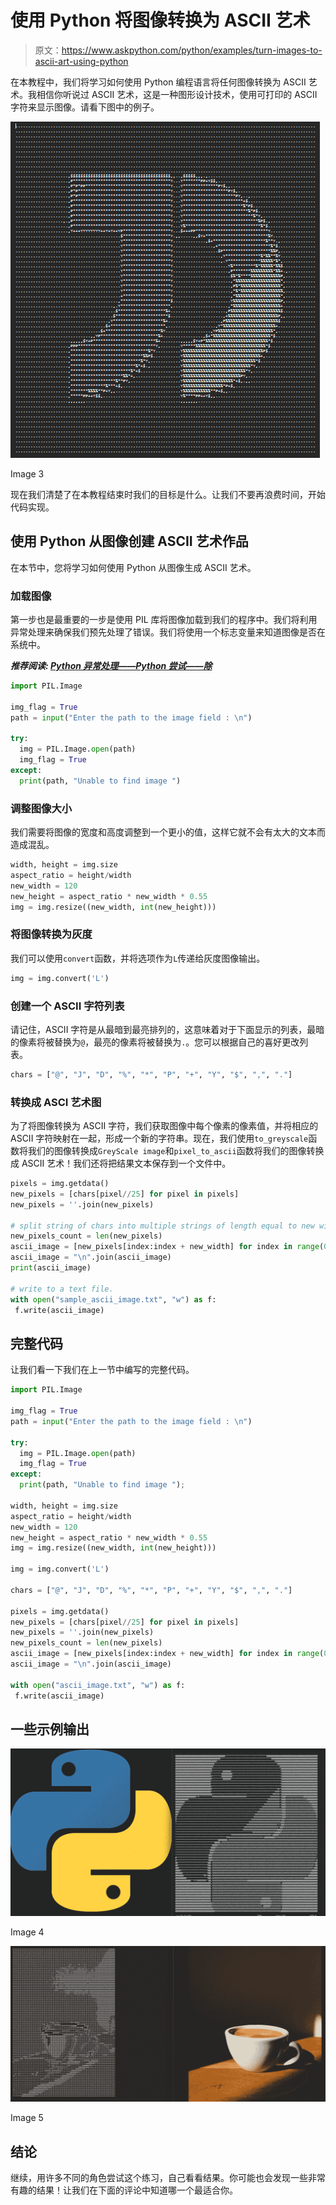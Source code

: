 # 使用 Python 将图像转换为 ASCII 艺术

> 原文：<https://www.askpython.com/python/examples/turn-images-to-ascii-art-using-python>

在本教程中，我们将学习如何使用 Python 编程语言将任何图像转换为 ASCII 艺术。我相信你听说过 ASCII 艺术，这是一种图形设计技术，使用可打印的 ASCII 字符来显示图像。请看下图中的例子。

![Image 3](img/52db7da7de7267ee2360bd0388348eb4.png)

Image 3

现在我们清楚了在本教程结束时我们的目标是什么。让我们不要再浪费时间，开始代码实现。

## 使用 Python 从图像创建 ASCII 艺术作品

在本节中，您将学习如何使用 Python 从图像生成 ASCII 艺术。

### 加载图像

第一步也是最重要的一步是使用 PIL 库将图像加载到我们的程序中。我们将利用异常处理来确保我们预先处理了错误。我们将使用一个标志变量来知道图像是否在系统中。

***推荐阅读: [Python 异常处理——Python 尝试——除](https://www.journaldev.com/14444/python-exception-handling-try-except)***

```py
import PIL.Image

img_flag = True
path = input("Enter the path to the image field : \n")

try:
  img = PIL.Image.open(path)
  img_flag = True
except:
  print(path, "Unable to find image ")

```

### 调整图像大小

我们需要将图像的宽度和高度调整到一个更小的值，这样它就不会有太大的文本而造成混乱。

```py
width, height = img.size
aspect_ratio = height/width
new_width = 120
new_height = aspect_ratio * new_width * 0.55
img = img.resize((new_width, int(new_height)))

```

### 将图像转换为灰度

我们可以使用`convert`函数，并将选项作为`L`传递给灰度图像输出。

```py
img = img.convert('L')

```

### 创建一个 ASCII 字符列表

请记住，ASCII 字符是从最暗到最亮排列的，这意味着对于下面显示的列表，最暗的像素将被替换为`@`，最亮的像素将被替换为`.`。您可以根据自己的喜好更改列表。

```py
chars = ["@", "J", "D", "%", "*", "P", "+", "Y", "$", ",", "."]

```

### 转换成 ASCI 艺术图

为了将图像转换为 ASCII 字符，我们获取图像中每个像素的像素值，并将相应的 ASCII 字符映射在一起，形成一个新的字符串。现在，我们使用`to_greyscale`函数将我们的图像转换成`GreyScale image`和`pixel_to_ascii`函数将我们的图像转换成 ASCII 艺术！我们还将把结果文本保存到一个文件中。

```py
pixels = img.getdata()
new_pixels = [chars[pixel//25] for pixel in pixels]
new_pixels = ''.join(new_pixels)

# split string of chars into multiple strings of length equal to new width and create a list
new_pixels_count = len(new_pixels)
ascii_image = [new_pixels[index:index + new_width] for index in range(0, new_pixels_count, new_width)]
ascii_image = "\n".join(ascii_image)
print(ascii_image)

# write to a text file.
with open("sample_ascii_image.txt", "w") as f:
 f.write(ascii_image)

```

## 完整代码

让我们看一下我们在上一节中编写的完整代码。

```py
import PIL.Image

img_flag = True
path = input("Enter the path to the image field : \n")

try:
  img = PIL.Image.open(path)
  img_flag = True
except:
  print(path, "Unable to find image ");

width, height = img.size
aspect_ratio = height/width
new_width = 120
new_height = aspect_ratio * new_width * 0.55
img = img.resize((new_width, int(new_height)))

img = img.convert('L')

chars = ["@", "J", "D", "%", "*", "P", "+", "Y", "$", ",", "."]

pixels = img.getdata()
new_pixels = [chars[pixel//25] for pixel in pixels]
new_pixels = ''.join(new_pixels)
new_pixels_count = len(new_pixels)
ascii_image = [new_pixels[index:index + new_width] for index in range(0, new_pixels_count, new_width)]
ascii_image = "\n".join(ascii_image)

with open("ascii_image.txt", "w") as f:
 f.write(ascii_image)

```

## 一些示例输出

![Image 4](img/290f7fe273e333f4f9b0f9bf3ef19f26.png)

Image 4

![Image 5](img/b7995ff21dae81e6aacedfabe6ddcf44.png)

Image 5

## 结论

继续，用许多不同的角色尝试这个练习，自己看看结果。你可能也会发现一些非常有趣的结果！让我们在下面的评论中知道哪一个最适合你。
